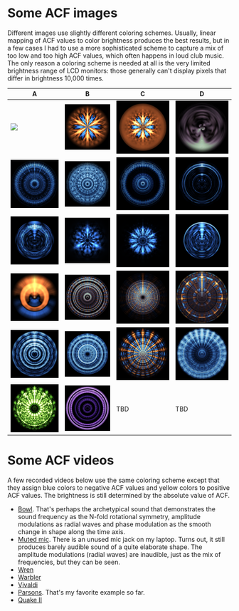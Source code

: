 # Some ACF images

Different images use slightly different coloring schemes. Usually, linear mapping of ACF values to color brightness produces the best results, but in a few cases I had to use a more sophisticated scheme to capture a mix of too low and too high ACF values, which often happens in loud club music. The only reason a coloring scheme is needed at all is the very limited brightness range of LCD monitors: those generally can't display pixels that differ in brightness 10,000 times.

 A | B  | C  | D
-- | -- | -- | --
![](../pics/abora-1.png) | ![](../pics/bowl-3.png) | ![](../pics/bowl-4.png) | ![](../pics/wren-phase.jpg)
![](../pics/song-1.png) | ![](../pics/song-2.png) | ![](../pics/vivaldi-1.png) | ![](../pics/bird-1.png)
![](../pics/bird-2.png) | ![](../pics/bowl-1.png) | ![](../pics/bowl-2.png)    | ![](../pics/bird-3.png)
![](../pics/accord.png) | ![](../pics/allegro.jpg) | ![](../pics/oblivion.jpg) | ![](../pics/quake2.jpg)
![](../pics/dalailama.jpg) | ![](../pics/overtone.jpg) | [![](../pics/a-vowel.jpg)](https://freesound.org/people/Timbre/sounds/103952/) | ![](../pics/aum.jpg)
![](../pics/dem.jpg) | [![](../pics/organ.jpg)](https://freesound.org/people/InspectorJ/sounds/402095/)  | TBD  | TBD

# Some ACF videos

A few recorded videos below use the same coloring scheme except that they assign blue colors to negative ACF values and yellow colors to positive ACF values. The brightness is still determined by the absolute value of ACF.

- [Bowl](../vids/bowl.webm). That's perhaps the archetypical sound that demonstrates the sound frequency as the N-fold rotational symmetry, amplitude modulations as radial waves and phase modulation as the smooth change in shape along the time axis.
- [Muted mic](../vids/mic.webm). There is an unused mic jack on my laptop. Turns out, it still produces barely audible sound of a quite elaborate shape. The amplitude modulations (radial waves) are inaudible, just as the mix of frequencies, but they can be seen.
- [Wren](../vids/wren.webm)
- [Warbler](../vids/warbler.webm)
- [Vivaldi](../vids/vivaldi.webm)
- [Parsons](../vids/parsons.webm). That's my favorite example so far.
- [Quake II](../vids/quake2.webm)
